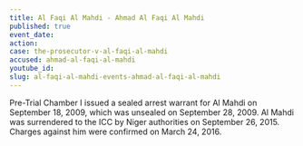 ```yaml
---
title: Al Faqi Al Mahdi - Ahmad Al Faqi Al Mahdi
published: true
event_date:
action:
case: the-prosecutor-v-al-faqi-al-mahdi
accused: ahmad-al-faqi-al-mahdi
youtube_id:
slug: al-faqi-al-mahdi-events-ahmad-al-faqi-al-mahdi
---
```



Pre-Trial Chamber I issued a sealed arrest warrant for Al Mahdi on September 18, 2009, which was unsealed on September 28, 2009. Al Mahdi was surrendered to the ICC by Niger authorities on September 26, 2015. Charges against him were confirmed on March 24, 2016.